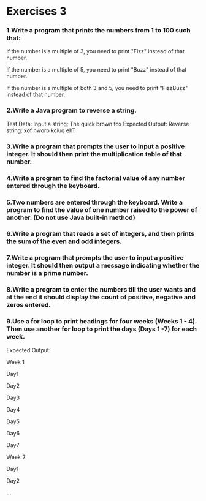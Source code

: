 # Exercises 3 

### 1.Write a program that prints the numbers from 1 to 100 such that:
If the number is a multiple of 3, you need to print "Fizz" instead of that number.

If the number is a multiple of 5, you need to print "Buzz" instead of that number.

If the number is a multiple of both 3 and 5, you need to print "FizzBuzz" instead of that number.


### 2.Write a Java program to reverse a string.  
Test Data:
Input a string: The quick brown fox
Expected Output:
Reverse string: xof nworb kciuq ehT


### 3.Write a program that prompts the user to input a positive integer. It should then print the multiplication table of that number. 


### 4.Write a program to find the factorial value of any number entered through the keyboard. 


### 5.Two numbers are entered through the keyboard. Write a program to find the value of one number raised to the power of another. (Do not use Java built-in method)


### 6.Write a program that reads a set of integers, and then prints the sum of the even and odd integers.


### 7.Write a program that prompts the user to input a positive integer. It should then output a message indicating whether the number is a prime number. 


### 8.Write a program to enter the numbers till the user wants and at the end it should display the count of positive, negative and zeros entered. 


### 9.Use a for loop to print headings for four weeks (Weeks 1 - 4). Then use another for loop to print the days (Days 1 -7) for each week.
Expected Output:

Week 1

 Day1
 
 Day2
 
 Day3
 
 Day4
 
 Day5
 
 Day6
 
 Day7

Week 2

 Day1

 Day2

 ...
